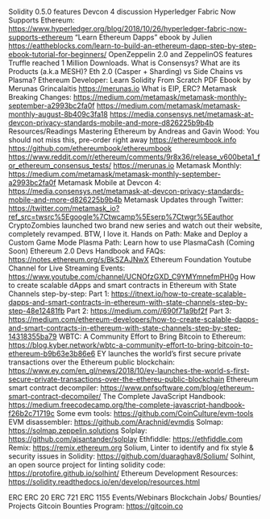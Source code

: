 Solidity 0.5.0 features
Devcon 4 discussion
Hyperledger Fabric Now Supports Ethereum: https://www.hyperledger.org/blog/2018/10/26/hyperledger-fabric-now-supports-ethereum
“Learn Ethereum Dapps” ebook by Julien
https://eattheblocks.com/learn-to-build-an-ethereum-dapp-step-by-step-ebook-tutorial-for-beginners/
OpenZeppelin 2.0 and ZeppelinOS features
Truffle reached 1 Million Downloads. 
What is Consensys? What are its Products (a.k.a MESH)?
Eth 2.0 (Casper + Sharding) vs Side Chains vs Plasma?
Ethereum Developer: Learn Solidity From Scratch PDF Ebook by Merunas Grincalaitis
https://merunas.io
What is EIP, ERC?
Metamask Breaking Changes: 
https://medium.com/metamask/metamask-monthly-september-a2993bc2fa0f
https://medium.com/metamask/metamask-monthly-august-8b409c3fa18
https://media.consensys.net/metamask-at-devcon-privacy-standards-mobile-and-more-d826225b9b4b
Resources/Readings
Mastering Ethereum by Andreas and Gavin Wood: You should not miss this, pre-order right away 
https://ethereumbook.info
https://github.com/ethereumbook/ethereumbook
https://www.reddit.com/r/ethereum/comments/9r8x36/release_v600beta1_for_ethereum_consensus_tests/
https://merunas.io
Metamask Monthly: https://medium.com/metamask/metamask-monthly-september-a2993bc2fa0f
Metamask Mobile at Devcon 4: https://media.consensys.net/metamask-at-devcon-privacy-standards-mobile-and-more-d826225b9b4b
Metamask Updates through Twitter: https://twitter.com/metamask_io?ref_src=twsrc%5Egoogle%7Ctwcamp%5Eserp%7Ctwgr%5Eauthor
CryptoZombies launched two brand new series and watch out their website, completely revamped. BTW, I love it. 
Hands on Path: Make and Deploy a Custom Game Mode
Plasma Path: Learn how to use PlasmaCash (Coming Soon)
Ethereum 2.0 Devs Handbook and FAQs: https://notes.ethereum.org/s/BkSZAJNwX
Ethereum Foundation Youtube Channel for Live Streaming Events: https://www.youtube.com/channel/UCNOfzGXD_C9YMYmnefmPH0g
How to create scalable dApps and smart contracts in Ethereum with State Channels step-by-step: 
Part 1: https://itnext.io/how-to-create-scalable-dapps-and-smart-contracts-in-ethereum-with-state-channels-step-by-step-48e12481fb
Part 2: https://medium.com//690f71a9bf2f
Part 3: https://medium.com/ethereum-developers/how-to-create-scalable-dapps-and-smart-contracts-in-ethereum-with-state-channels-step-by-step-14318355ba79
WBTC: A Community Effort to Bring Bitcoin to Ethereum: https://blog.kyber.network/wbtc-a-community-effort-to-bring-bitcoin-to-ethereum-b9b63e3b86e6
EY launches the world’s first secure private transactions over the Ethereum public blockchain: https://www.ey.com/en_gl/news/2018/10/ey-launches-the-world-s-first-secure-private-transactions-over-the-ethereu-public-blockchain
Ethereum smart contract decompiler: https://www.pnfsoftware.com/blog/ethereum-smart-contract-decompiler/
The Complete JavaScript Handbook: https://medium.freecodecamp.org/the-complete-javascript-handbook-f26b2c71719c
Some evm tools: https://github.com/CoinCulture/evm-tools
EVM disassembler: https://github.com/Arachnid/evmdis
Solmap: https://solmap.zeppelin.solutions
Solplay: https://github.com/ajsantander/solplay
Ethfiddle: https://ethfiddle.com
Remix: https://remix.ethereum.org
Solium, Linter to identify and fix style & security issues in Solidity: https://github.com/duaraghav8/Solium/
Solhint, an open source project for linting solidity code: https://protofire.github.io/solhint/
Ethereum Development Resources: https://solidity.readthedocs.io/en/develop/resources.html


ERC
ERC 20
ERC 721
ERC 1155
Events/Webinars
Blockchain Jobs/ Bounties/ Projects
Gitcoin Bounties Program: https://gitcoin.co


